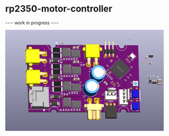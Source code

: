 # rp2350-motor-controller

---- work in progress ----

![A screenshot of the in progress PCB.](docs/pcb_top.jpg)
